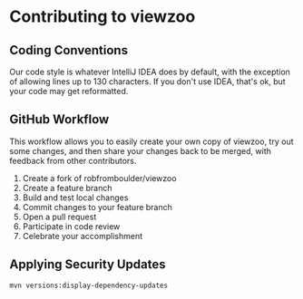 # Contributing to viewzoo

## Coding Conventions

Our code style is whatever IntelliJ IDEA does by default, with the exception of allowing lines up to 130 characters.
If you don't use IDEA, that's ok, but your code may get reformatted.

## GitHub Workflow

This workflow allows you to easily create your own copy of viewzoo, try out some changes, and then share your changes back to be merged, with feedback from other contributors.

1. Create a fork of robfromboulder/viewzoo
2. Create a feature branch
3. Build and test local changes
4. Commit changes to your feature branch
5. Open a pull request
6. Participate in code review
7. Celebrate your accomplishment

## Applying Security Updates

```
mvn versions:display-dependency-updates
```
